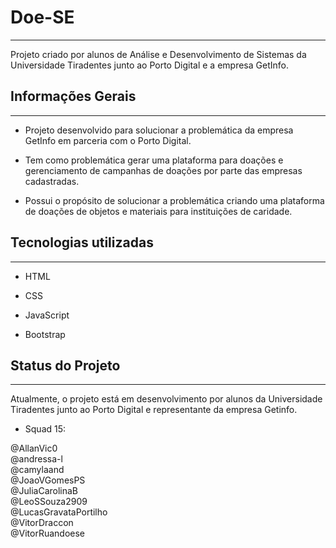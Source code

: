 <h1>Doe-SE</h1>
<hr><p>Projeto criado por alunos de Análise e Desenvolvimento de Sistemas da Universidade Tiradentes junto ao Porto Digital e a empresa GetInfo.</p><h2>Informações Gerais</h2>
<hr><ul>
<li>Projeto desenvolvido para solucionar a problemática da empresa GetInfo em parceria com o Porto Digital.</li>
</ul><ul>
<li>Tem como problemática gerar uma plataforma para doações e gerenciamento de campanhas de doações por parte das empresas cadastradas.</li>
</ul><ul>
<li>Possui o propósito de solucionar a problemática criando uma plataforma de doações de objetos e materiais para instituições de caridade.</li>
</ul><h2>Tecnologias utilizadas</h2>
<hr><ul>
<li>HTML</li>
</ul><ul>
<li>CSS</li>
</ul><ul>
<li>JavaScript</li>
</ul><ul>
<li>Bootstrap</li>
</ul><h2>Status do Projeto</h2>
<hr><p>Atualmente, o projeto está em desenvolvimento por alunos da Universidade Tiradentes junto ao Porto Digital e representante da empresa Getinfo.</p><ul>
<li>Squad 15:</li>
</ul>
<p>
@AllanVic0
<br>
@andressa-l
<br>
@camylaand
<br>
@JoaoVGomesPS
<br>
@JuliaCarolinaB
<br>
@LeoSSouza2909
<br>
@LucasGravataPortilho
<br>
@VitorDraccon
<br>
@VitorRuandoese</p>
